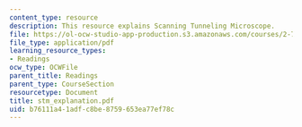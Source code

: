 ```yaml
---
content_type: resource
description: This resource explains Scanning Tunneling Microscope.
file: https://ol-ocw-studio-app-production.s3.amazonaws.com/courses/2-76-multi-scale-system-design-fall-2004/b76111a41adfc8be8759653ea77ef78c_stm_explanation.pdf
file_type: application/pdf
learning_resource_types:
- Readings
ocw_type: OCWFile
parent_title: Readings
parent_type: CourseSection
resourcetype: Document
title: stm_explanation.pdf
uid: b76111a4-1adf-c8be-8759-653ea77ef78c
---
```


